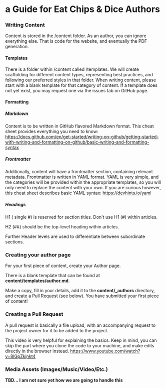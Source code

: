 # a Guide for Eat Chips & Dice Authors

### Writing Content
Content is stored in the /content folder. As an author, you can ignore everything else. That is code for the website, and eventually the PDF generation.

#### Templates
There is a folder within /content called /templates. We will create scaffolding for different content types, representing best practices, and following our preferred styles in that folder. When writing content, please start with a blank template for that category of content. If a template does not yet exist, you may request one via the issues tab on GitHub page.

#### Formatting
##### Markdown
Content is to be written in GitHub flavored Markdown format.
This cheat sheet provides everything you need to know: https://docs.github.com/en/get-started/writing-on-github/getting-started-with-writing-and-formatting-on-github/basic-writing-and-formatting-syntax

##### Frontmatter
Additionally, content will have a frontmatter section, containing relevant metadata. Frontmatter is written in YAML format. YAML is very simple, and the categories will be provided within the appropriate templates, so you will only need to replace the content with your own. If you are curious however, this cheat sheet describes basic YAML syntax: https://devhints.io/yaml

##### Headings
H1 ( single #) is reserved for section titles. Don't use H1 (#) within articles.

H2 (##) should be the top-level heading within articles.

Further Header levels are used to differentiate between subordinate sections.

### Creating your author page
For your first piece of content, create your Author page.

There is a blank template that can be found at **content/templates/author.md**.

Make a copy, fill in your details, add it to the **content/_authors** directory, and create a Pull Request (see below). You have submitted your first piece of content!

### Creating a Pull Request
A pull request is basically a file upload, with an accompanying request to the project owner for it to be added to the project.

This video is very helpful for explaining the basics. Keep in mind, you can skip the part where you clone the code to your machine, and make edits directly in the browser instead.
https://www.youtube.com/watch?v=8lGpZkjnkt4

### Media Assets (Images/Music/Video/Etc.)
**TBD... I am not sure yet how we are going to handle this**
